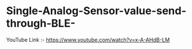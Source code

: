 # Single-Analog-Sensor-value-send-through-BLE-
YouTube Link :- https://www.youtube.com/watch?v=x-A-AHdB-LM
